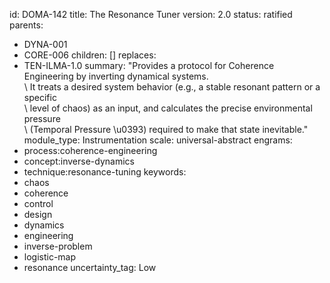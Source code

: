 id: DOMA-142
title: The Resonance Tuner
version: 2.0
status: ratified
parents:
- DYNA-001
- CORE-006
children: []
replaces:
- TEN-ILMA-1.0
summary: "Provides a protocol for Coherence Engineering by inverting dynamical systems.\
  \ It treats a desired system behavior (e.g., a stable resonant pattern or a specific\
  \ level of chaos) as an input, and calculates the precise environmental pressure\
  \ (Temporal Pressure \u0393) required to make that state inevitable."
module_type: Instrumentation
scale: universal-abstract
engrams:
- process:coherence-engineering
- concept:inverse-dynamics
- technique:resonance-tuning
keywords:
- chaos
- coherence
- control
- design
- dynamics
- engineering
- inverse-problem
- logistic-map
- resonance
uncertainty_tag: Low